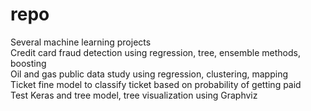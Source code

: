 # repo
Several machine learning projects  
  Credit card fraud detection using regression, tree, ensemble methods, boosting  
  Oil and gas public data study using regression, clustering, mapping  
  Ticket fine model to classify ticket based on probability of getting paid  
  Test Keras and tree model, tree visualization using Graphviz
